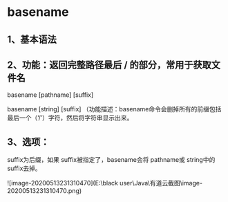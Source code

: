 # **basename**

## 1、基本语法

 

## 2、功能：返回完整路径最后 / 的部分，常用于获取文件名 

basename [pathname] [suffix]

basename [string] [suffix] （功能描述：basename命令会删掉所有的前缀包括最后一个（‘/’）字符，然后将字符串显示出来。

 

## 3、选项： 

suffix为后缀，如果 suffix被指定了，basename会将 pathname或 string中的 suffix去掉。

 

![image-20200513231310470](E:\black user\Java\有道云截图\image-20200513231310470.png)